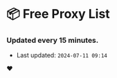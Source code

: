 # :package: Free Proxy List
### Updated every 15 minutes.

- Last updated: `2024-07-11 09:14`

:heart:
